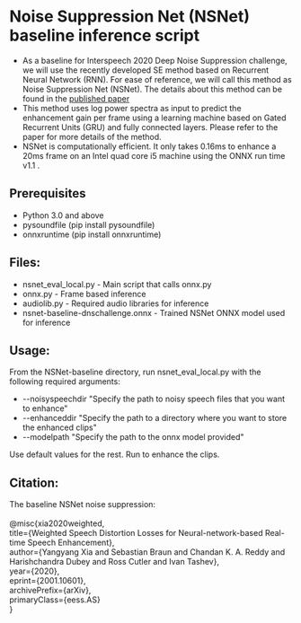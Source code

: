 # Noise Suppression Net (NSNet) baseline inference script

* As a baseline for Interspeech 2020 Deep Noise Suppression challenge, we will use the recently developed SE method based on Recurrent Neural Network (RNN). For ease of reference, we will call this method as Noise Suppression Net (NSNet). The details about this method can be found in the [published paper](https://arxiv.org/pdf/2001.10601.pdf)
* This method uses log power spectra as input to predict the enhancement gain per frame using a learning machine based on Gated Recurrent Units (GRU) and fully connected layers. Please refer to the paper for more details of the method.
* NSNet is computationally efficient. It only takes 0.16ms to enhance a 20ms frame on an Intel quad core i5 machine using the ONNX run time v1.1 .

## Prerequisites
- Python 3.0 and above
- pysoundfile (pip install pysoundfile)
- onnxruntime (pip install onnxruntime)

## Files:
- nsnet_eval_local.py - Main script that calls onnx.py
- onnx.py - Frame based inference
- audiolib.py - Required audio libraries for inference
- nsnet-baseline-dnschallenge.onnx - Trained NSNet ONNX model used for inference

## Usage:
From the NSNet-baseline directory, run nsnet_eval_local.py with the following required arguments:
- --noisyspeechdir "Specify the path to noisy speech files that you want to enhance"
- --enhanceddir "Specify the path to a directory where you want to store the enhanced clips"
- --modelpath "Specify the path to the onnx model provided"

Use default values for the rest. Run to enhance the clips.

## Citation:
The baseline NSNet noise suppression:<br />  
@misc{xia2020weighted,<br />
    title={Weighted Speech Distortion Losses for Neural-network-based Real-time Speech Enhancement},<br />
    author={Yangyang Xia and Sebastian Braun and Chandan K. A. Reddy and Harishchandra Dubey and Ross Cutler and Ivan Tashev},<br />
    year={2020},<br />
    eprint={2001.10601},<br />
    archivePrefix={arXiv},<br />
    primaryClass={eess.AS}<br />
}
